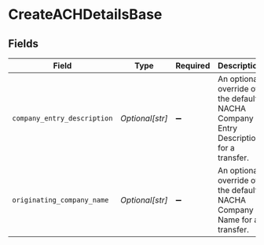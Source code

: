 # CreateACHDetailsBase


## Fields

| Field                                                                               | Type                                                                                | Required                                                                            | Description                                                                         | Example                                                                             |
| ----------------------------------------------------------------------------------- | ----------------------------------------------------------------------------------- | ----------------------------------------------------------------------------------- | ----------------------------------------------------------------------------------- | ----------------------------------------------------------------------------------- |
| `company_entry_description`                                                         | *Optional[str]*                                                                     | :heavy_minus_sign:                                                                  | An optional override of the default NACHA Company Entry Description for a transfer. | Gym Dues                                                                            |
| `originating_company_name`                                                          | *Optional[str]*                                                                     | :heavy_minus_sign:                                                                  | An optional override of the default NACHA Company Name for a transfer.              | Whole Body Fit                                                                      |